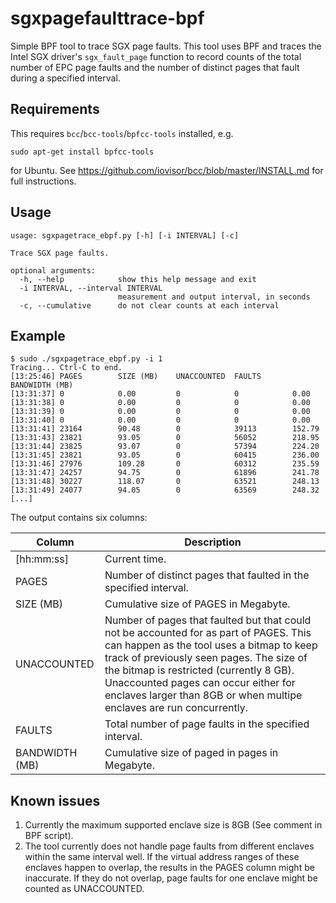 # sgxpagefaulttrace-bpf

Simple BPF tool to trace SGX page faults. This tool uses BPF and traces the Intel SGX driver's `sgx_fault_page` function to record counts of the total number of EPC page faults and the number of distinct pages that fault during a specified interval.  

## Requirements

This requires `bcc`/`bcc-tools`/`bpfcc-tools` installed, e.g.

```
sudo apt-get install bpfcc-tools
```

for Ubuntu. See https://github.com/iovisor/bcc/blob/master/INSTALL.md for full instructions.

## Usage

```
usage: sgxpagetrace_ebpf.py [-h] [-i INTERVAL] [-c]

Trace SGX page faults.

optional arguments:
  -h, --help            show this help message and exit
  -i INTERVAL, --interval INTERVAL
                        measurement and output interval, in seconds
  -c, --cumulative      do not clear counts at each interval
```

## Example

```
$ sudo ./sgxpagetrace_ebpf.py -i 1
Tracing... Ctrl-C to end.
[13:25:46] PAGES        SIZE (MB)    UNACCOUNTED  FAULTS       BANDWIDTH (MB)
[13:31:37] 0            0.00         0            0            0.00        
[13:31:38] 0            0.00         0            0            0.00        
[13:31:39] 0            0.00         0            0            0.00        
[13:31:40] 0            0.00         0            0            0.00        
[13:31:41] 23164        90.48        0            39113        152.79      
[13:31:43] 23821        93.05        0            56052        218.95      
[13:31:44] 23825        93.07        0            57394        224.20      
[13:31:45] 23821        93.05        0            60415        236.00      
[13:31:46] 27976        109.28       0            60312        235.59      
[13:31:47] 24257        94.75        0            61896        241.78      
[13:31:48] 30227        118.07       0            63521        248.13      
[13:31:49] 24077        94.05        0            63569        248.32
[...]
```

The output contains six columns:

| Column  | Description |
| ------------- | ------------- |
| [hh:mm:ss] | Current time. |
| PAGES | Number of distinct pages that faulted in the specified interval. |
| SIZE (MB) | Cumulative size of PAGES in Megabyte. |
| UNACCOUNTED | Number of pages that faulted but that could not be accounted for as part of PAGES. This can happen as the tool uses a bitmap to keep track of previously seen pages. The size of the bitmap is restricted (currently 8 GB). Unaccounted pages can occur either for enclaves larger than 8GB or when multipe enclaves are run concurrently. |
| FAULTS | Total number of page faults in the specified interval. |
| BANDWIDTH (MB) | Cumulative size of paged in pages in Megabyte. |

## Known issues

1. Currently the maximum supported enclave size is 8GB (See comment in BPF script).
2. The tool currently does not handle page faults from different enclaves within the same interval well. If the virtual address ranges of these enclaves happen to overlap, the results in the PAGES column might be inaccurate. If they do not overlap, page faults for one enclave might be counted as UNACCOUNTED.
